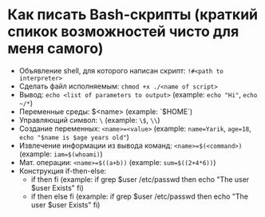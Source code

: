 # Как писать Bash-скрипты (краткий спикок возможностей чисто для меня самого)
* Объявление shell, для которого написан скрипт: `!#<path to interpreter>`
* Сделать файл исполняемым: `chmod +x ./<name of script>`
* Вывод: `echo <list of parameters to output>` (example: `echo "Hi"`, `echo ~/*`)
* Переменные среды: $<name> (example: `$HOME`)
* Управляющий символ: `\` (example: `\$`, `\\`)
* Создание переменных: `<name>=<value>` (example: `name=Yarik`, `age=18`, `echo "$name is $age years old"`)
* Извлечение информации из вывода команд: `<name>=$(<command>)` (example: `iam=$(whoami)`)
* Мат. операции: `<name>=$((a+b))` (example: `sum=$((2+4*6))`)
* Конструкция if-then-else:  
  + if <expression> then <solution> fi (example: if grep $user /etc/passwd then echo "The user $user Exists" fi)
  + if <expression> then <solution> else <another solution> fi (example: if grep $user /etc/passwd then echo "The user $user Exists" fi)
